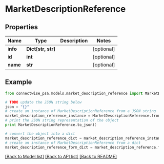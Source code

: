 # MarketDescriptionReference


## Properties
Name | Type | Description | Notes
------------ | ------------- | ------------- | -------------
**info** | **Dict[str, str]** |  | [optional] 
**id** | **int** |  | [optional] 
**name** | **str** |  | [optional] 

## Example

```python
from connectwise_psa.models.market_description_reference import MarketDescriptionReference

# TODO update the JSON string below
json = "{}"
# create an instance of MarketDescriptionReference from a JSON string
market_description_reference_instance = MarketDescriptionReference.from_json(json)
# print the JSON string representation of the object
print MarketDescriptionReference.to_json()

# convert the object into a dict
market_description_reference_dict = market_description_reference_instance.to_dict()
# create an instance of MarketDescriptionReference from a dict
market_description_reference_form_dict = market_description_reference.from_dict(market_description_reference_dict)
```
[[Back to Model list]](../README.md#documentation-for-models) [[Back to API list]](../README.md#documentation-for-api-endpoints) [[Back to README]](../README.md)


